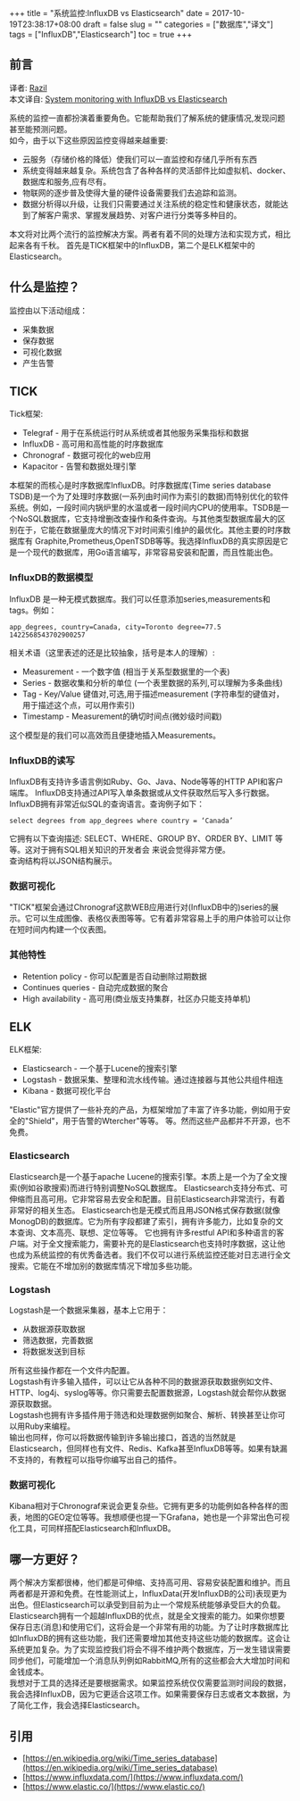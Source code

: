 +++
title = "系统监控:InfluxDB vs Elasticsearch"
date = 2017-10-19T23:38:17+08:00
draft = false
slug = ""
categories = ["数据库","译文"]
tags = ["InfluxDB","Elasticsearch"]
toc = true
+++

## 前言
译者: [Razil](razil.cc)  
本文译自: [System monitoring with InfluxDB vs Elasticsearch](http://www.spectory.com/blog/System%20monitoring%20with%20InfluxDB%20vs%20Elasticsearch)  
    
系统的监控一直都扮演着重要角色。它能帮助我们了解系统的健康情况,发现问题甚至能预测问题。  
如今，由于以下这些原因监控变得越来越重要:

+ 云服务（存储价格的降低）使我们可以一直监控和存储几乎所有东西
+ 系统变得越来越复杂。系统包含了各种各样的灵活部件比如虚拟机、docker、数据库和服务,应有尽有。
+ 物联网的逐步普及使得大量的硬件设备需要我们去追踪和监测。
+ 数据分析得以升级，让我们只需要通过关注系统的稳定性和健康状态，就能达到了解客户需求、掌握发展趋势、对客户进行分类等多种目的。

本文将对比两个流行的监控解决方案。两者有着不同的处理方法和实现方式，相比起来各有千秋。
首先是TICK框架中的InfluxDB，第二个是ELK框架中的Elasticsearch。

## 什么是监控？
监控由以下活动组成：

+ 采集数据
+ 保存数据
+ 可视化数据
+ 产生告警

## TICK
Tick框架:

+ Telegraf - 用于在系统运行时从系统或者其他服务采集指标和数据
+ InfluxDB - 高可用和高性能的时序数据库
+ Chronograf - 数据可视化的web应用
+ Kapacitor - 告警和数据处理引擎

本框架的而核心是时序数据库InfluxDB。时序数据库(Time series database TSDB)是一个为了处理时序数据(一系列由时间作为索引的数据)而特别优化的软件系统。例如，一段时间内锅炉里的水温或者一段时间内CPU的使用率。TSDB是一个NoSQL数据库，它支持增删改查操作和条件查询。与其他类型数据库最大的区别在于，它能在数据量庞大的情况下对时间索引维护的最优化。其他主要的时序数据库有 Graphite,Prometheus,OpenTSDB等等。我选择InfluxDB的真实原因是它是一个现代的数据库，用Go语言编写，非常容易安装和配置，而且性能出色。

### InfluxDB的数据模型
InfluxDB 是一种无模式数据库。我们可以任意添加series,measurements和tags。例如：
```
app_degrees, country=Canada, city=Toronto degree=77.5 1422568543702900257
```
相关术语（这里表述的还是比较抽象，括号是本人的理解）:

+ Measurement - 一个数字值 (相当于关系型数据里的一个表)
+ Series - 数据收集和分析的单位 (一个表里数据的系列,可以理解为多条曲线)
+ Tag - Key/Value 键值对,可选,用于描述measurement (字符串型的键值对，用于描述这个点，可以用作索引)
+ Timestamp - Measurement的确切时间点(微妙级时间戳)

这个模型是的我们可以高效而且便捷地插入Measurements。

### InfluxDB的读写
InfluxDB有支持许多语言例如Ruby、Go、Java、Node等等的HTTP API和客户端库。
InfluxDB支持通过API写入单条数据或从文件获取然后写入多行数据。
InfluxDB拥有非常近似SQL的查询语言。查询例子如下：
```
select degrees from app_degrees where country = ‘Canada’
```

它拥有以下查询描述: SELECT、WHERE、GROUP BY、ORDER BY、LIMIT 等等。这对于拥有SQL相关知识的开发者会
来说会觉得非常方便。  
查询结构将以JSON结构展示。

### 数据可视化
"TICK"框架会通过Chronograf这款WEB应用进行对(InfluxDB中的)series的展示。它可以生成图像、表格仪表图等等。它有着非常容易上手的用户体验可以让你在短时间内构建一个仪表图。
### 其他特性

+ Retention policy - 你可以配置是否自动删除过期数据
+ Continues queries - 自动完成数据的聚合
+ High availability - 高可用(商业版支持集群，社区办只能支持单机)

## ELK
ELK框架:
+ Elasticsearch - 一个基于Lucene的搜索引擎
+ Logstash - 数据采集、整理和流水线传输。通过连接器与其他公共组件相连
+ Kibana - 数据可视化平台

"Elastic"官方提供了一些补充的产品，为框架增加了丰富了许多功能，例如用于安全的"Shield"，用于告警的Wtercher"等等。
等。然而这些产品都并不开源，也不免费。

### Elasticsearch
Elasticsearch是一个基于apache Lucene的搜索引擎。本质上是一个为了全文搜索(例如谷歌搜索)而进行特别调整NoSQL数据库。
Elasticsearch支持分布式、可伸缩而且高可用。它非常容易去安全和配置。目前Elasticsearch非常流行，有着非常好的相关生态。
Elasticsearch也是无模式而且用JSON格式保存数据(就像MonogDB)的数据库。它为所有字段都建了索引，拥有许多能力，比如复杂的文本查询、文本高亮、联想、定位等等。
它也拥有许多restful API和多种语言的客户端。对于全文搜索能力，需要补充的是Elasticsearch也支持时序数据，这让他也成为系统监控的有优秀备选者。我们不仅可以进行系统监控还能对日志进行全文搜索。它能在不增加别的数据库情况下增加多些功能。

### Logstash
Logstash是一个数据采集器，基本上它用于：  
+ 从数据源获取数据
+ 筛选数据，完善数据
+ 将数据发送到目标

所有这些操作都在一个文件内配置。  
Logstash有许多输入插件，可以让它从各种不同的数据源获取数据例如文件、HTTP、log4j、syslog等等。你只需要去配置数据源，Logstash就会帮你从数据源获取数据。  
Logstash也拥有许多插件用于筛选和处理数据例如聚合、解析、转换甚至让你可以用Ruby来编程。  
输出也同样，你可以将数据传输到许多输出接口，首选的当然就是Elasticsearch，但同样也有文件、Redis、Kafka甚至InfluxDB等等。如果有缺漏不支持的，有教程可以指导你编写出自己的插件。

### 数据可视化
Kibana相对于Chronograf来说会更复杂些。它拥有更多的功能例如各种各样的图表，地图的GEO定位等等。我想顺便也提一下Grafana，她也是一个非常出色可视化工具，可同样搭配Elasticsearch和InfluxDB。

## 哪一方更好？
两个解决方案都很棒，他们都是可伸缩、支持高可用、容易安装配置和维护。而且两者都是开源和免费。在性能测试上，InfluxData(开发InfluxDB的公司)表现更为出色。但Elasticsearch可以承受到目前为止一个常规系统能够承受巨大的负载。  
Elasticsearch拥有一个超越InfluxDB的优点，就是全文搜索的能力。如果你想要保存日志(消息)和使用它们，这将会是一个非常有用的功能。为了让时序数据库比如InfluxDB的拥有这些功能，我们还需要增加其他支持这些功能的数据库。这会让系统更加复杂。为了实现监控我们将会不得不维护两个数据库，万一发生错误需要同步他们，可能增加一个消息队列例如RabbitMQ,所有的这些都会大大增加时间和金钱成本。  
我想对于工具的选择还是要根据需求。如果监控系统仅仅需要监测时间段的数据，我会选择InfluxDB，因为它更适合这项工作。如果需要保存日志或者文本数据，为了简化工作，我会选择Elasticsearch。

## 引用

+ [https://en.wikipedia.org/wiki/Time_series_database](https://en.wikipedia.org/wiki/Time_series_database)
+ [https://www.influxdata.com/](https://www.influxdata.com/)
+ [https://www.elastic.co/](https://www.elastic.co/)